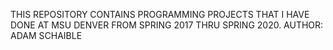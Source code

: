 THIS REPOSITORY CONTAINS PROGRAMMING PROJECTS THAT I HAVE DONE AT MSU DENVER FROM SPRING 2017 THRU SPRING 2020.
AUTHOR: ADAM SCHAIBLE
